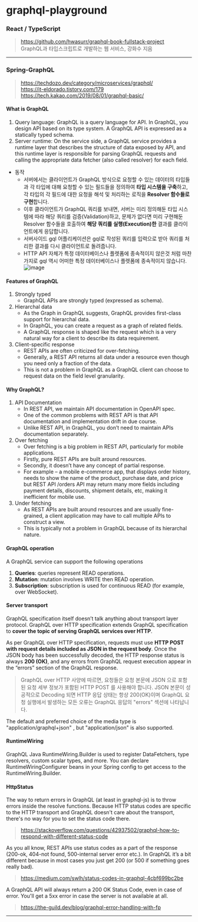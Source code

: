 # graphql-playground

### React / TypeScript
> https://github.com/hwasurr/graphql-book-fullstack-project   
> GraphQL과 타입스크립트로 개발하는 웹 서비스, 강화수 지음

<hr />

### Spring-GraphQL
> https://techdozo.dev/category/microservices/graphql/  
> https://it-eldorado.tistory.com/179  
> https://tech.kakao.com/2019/08/01/graphql-basic/

#### What is GraphQL
1. Query language: GraphQL is a query language for API. In GraphQL, you design API based on its type system. A GraphQL API is expressed as a statically typed schema.
2. Server runtime: On the service side, a GraphQL service provides a runtime layer that describes the structure of data exposed by API, and this runtime layer is responsible for parsing GraphQL requests and calling the appropriate data fetcher (also called resolver) for each field.

* 동작
  * 서버에서는 클라이언트가 GraphQL 방식으로 요청할 수 있는 데이터의 타입들과 각 타입에 대해 요청할 수 있는 필드들을 정의하여 **타입 시스템을 구축**하고, 각 타입의 각 필드에 대한 요청을 해석 및 처리하는 로직을 **Resolver 함수들로 구현**합니다.
  * 이후 클라이언트가 GraphQL 쿼리를 보내면, 서버는 미리 정의해둔 타입 시스템에 따라 해당 쿼리를 검증(Validation)하고, 문제가 없다면 미리 구현해둔 Resolver 함수들을 호출하여 **해당 쿼리를 실행(Execution)한** 결과를 클라이언트에게 응답합니다.
  * 서버사이드 gql 어플리케이션은 gql로 작성된 쿼리를 입력으로 받아 쿼리를 처리한 결과를 다시 클라이언트로 돌려줍니다.
  * HTTP API 자체가 특정 데이터베이스나 플렛폼에 종속적이지 않은것 처럼 마찬가지로 gql 역시 어떠한 특정 데이터베이스나 플렛폼에 종속적이지 않습니다.
  ![image](https://github.com/hongyeongjune/graphql-playground/assets/39120763/c0290af7-3b1a-455d-99e3-e75fbeea2e4b)

#### Features of GraphQL
1. Strongly typed
    * GraphQL APIs are strongly typed (expressed as schema).
2. Hierarchal data
    * As the Graph in GraphQL suggests, GraphQL provides first-class support for hierarchal data.
    * In GraphQL, you can create a request as a graph of related fields.
    * A GraphQL response is shaped like the request which is a very natural way for a client to describe its data requirement.
3. Client-specific response
    * REST APIs are often criticized for over-fetching.
    * Generally, a REST API returns all data under a resource even though you need only a fraction of the data.
    * This is not a problem in GraphQL as a GraphQL client can choose to request data on the field level granularity.

#### Why GraphQL?
1. API Documentation
    * In REST API, we maintain API documentation in OpenAPI spec.
    * One of the common problems with REST API is that API documentation and implementation drift in due course.
    * Unlike REST API, in GraphQL, you don’t need to maintain APIs documentation separately.
2. Over fetching
    * Over fetching is a big problem in REST API, particularly for mobile applications.
    * Firstly, pure REST APIs are built around resources.
    * Secondly, it doesn’t have any concept of partial response.
    * For example – a mobile e-commerce app, that displays order history, needs to show the name of the product, purchase date, and price but REST API /orders API may return many more fields including payment details, discounts, shipment details, etc, making it inefficient for mobile use.
3. Under fetching
    * As REST APIs are built around resources and are usually fine-grained, a client application may have to call multiple APIs to construct a view.
    * This is typically not a problem in GraphQL because of its hierarchal nature.

#### GraphQL operation
A GraphQL service can support the following operations

1. **Queries**: queries represent READ operations.
2. **Mutation**: mutation involves WRITE then READ operation.
3. **Subscription**: subscription is used for continuous READ (for example, over WebSocket).

#### Server transport
GraphQL specification itself doesn’t talk anything about transport layer protocol. GraphQL over HTTP specification extends GraphQL specification to **cover the topic of serving GraphQL services over HTTP**.

As per GraphQL over HTTP specification, requests must use **HTTP POST with request details included as JSON in the request body**. Once the JSON body has been successfully decoded, the HTTP response status is always **200 (OK)**, and any errors from GraphQL request execution appear in the “errors” section of the GraphQL response.
> GraphQL over HTTP 사양에 따르면, 요청들은 요청 본문에 JSON 으로 포함된 요청 세부 정보가 포함된 HTTP POST 를 사용해야 합니다. JSON 본문이 성공적으로 Decoding 되면 HTTP 응답 상태는 항상 200(OK)이며 GraphQL 요청 실행에서 발생하는 모든 오류는 GraphQL 응답의 "errors" 섹션에 나타납니다.

The default and preferred choice of the media type is "application/graphql+json" , but "application/json" is also supported.

#### RuntimeWiring
GraphQL Java RuntimeWiring.Builder is used to register DataFetchers, type resolvers, custom scalar types, and more. You can declare RuntimeWiringConfigurer beans in your Spring config to get access to the RuntimeWiring.Builder.

#### HttpStatus
The way to return errors in GraphQL (at least in graphql-js) is to throw errors inside the resolve functions.
Because HTTP status codes are specific to the HTTP transport and GraphQL doesn't care about the transport, there's no way for you to set the status code there.
> https://stackoverflow.com/questions/42937502/graphql-how-to-respond-with-different-status-code

As you all know, REST APIs use status codes as a part of the response (200-ok, 404-not found, 500-internal server error etc.).
In GraphQL it’s a bit different because in most cases you just get 200 (or 500 if something goes really bad).
> https://medium.com/swlh/status-codes-in-graphql-4cbf699bc2be

A GraphQL API will always return a 200 OK Status Code, even in case of error. You'll get a 5xx error in case the server is not available at all.
> https://the-guild.dev/blog/graphql-error-handling-with-fp

<hr />

